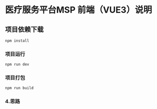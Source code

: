 # 医疗服务平台MSP 前端（VUE3）说明

## 项目依赖下载

```sh
npm install
```

### 项目运行

```sh
npm run dev
```

### 项目打包

```sh
npm run build
```

### 4.思路


